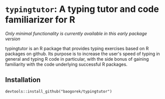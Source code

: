 `typingtutor`: A typing tutor and code familiarizer for R
=========================================================
*Only minimal functionality is currently available in this early package version*

typingtutor is an R package that provides typing exercises based
on R packages on github. Its purpose is to increase the user's speed of
typing in general and typing R code in particular, with the side bonus of
gaining familiarity with the code underlying successful R packages.

## Installation
```
devtools::install_github("baogorek/typingtutor")
```
